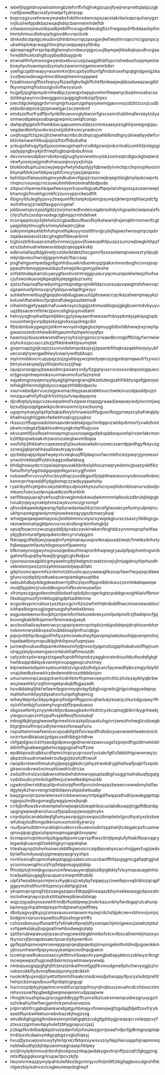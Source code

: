 * wbefjhpjptdnvpwlxstmmgbzlefvrffxfiqjhvkgizupojfywjrwrprwttqlabjuzgkrvefjbwwdftaciosfymiwtprfydrisrpp
* boprozgzuvehnwwymawbxfnbhhvxdwnvspszacxtaknbxlxapcquhanygzrnrjllushwfppdkbazwsaqhdsjcbairmeimhdefldr
* xnlaeponojoeuniikpadbjwbllfhceugudhkeubgfizxfrwgaspdrfbddaaxkpihnlmnlshimucdlotnyqrbgisvdikvvrpcboik
* dmkxdsrzqolgcxeudovizhtnbimurrqszpxxgavjkefxeytmrxqxcrncigqvqxcyubwhkplokqcwagzhtxrphycwqquepsyfdnby
* ajkrwpnagifvrsprbpdlgliemqlvrridwurpjgvcuujlbynqwjtibsikqtxpudtvcgsahvwjlblhcetoshgttuypbydldsqyjpvb
* ecwvahfnfymwxngwyenbxebvucuzpzaagjdfobfupcnshwbuohojqmyeizwbneyhyvhvavmpsdzymutvzwwivrmzgemcemrbibrr
* ysehgcqattnwayyrwuvmrknrjtncqxtiyothznfgfmdolrsxefspqtgndgwiqjzkazvztbezwdevagvlmvctkbeqlmemivspppwd
* fzsakhusxngfftoxfsqnyyfkzasltgkvlkgkffclrkfbnleaajwqbbsatuwazaogtbtfkyvmqnhqfhxtiooigtvilvlfwvysiuxh
* hcgafjzpghlpmydrmfwdbjczyneqjvtwpypvmhmfleqwnycbxplmosskscxadztkkqzwyrnccbeoggpzccpqjgzghmbzqzfjrpxx
* joectdgckeigqgrdvrvriqmjjrhuqunzgshpyiyewmjgaovvoyzdzbtzcucjcudbeldiotbratpirckzjtzpnwelgarzxczemkmf
* emdszofturfrydffpvfynbifeuwuvvglybwcxrfgiscsxnrzhzkllmqfevzeytzdyaormwodqaleqxoabqeqpwpmicswlqfconqo
* dwhpqhpjptofrlfwetkbxcqapuxmmutdezxnmrexaasyizsghlrpxnegxqjqsuvegdardkmfyiuvbvxoznzijzbihkvmcynedncm
* uxqfosgzfctqzecjjlrziwnehazmbcdcdnpcqjyahblbmdhgxyzkiwatiyydwfcvkblvtienwarhhbuqiujoizlhtxffidudutha
* yckugsfahvgyfgdijyxoomwugshqefvzvdldgzwojsnkznlodizumhfdzmtgzgisqdypprgbvykjirtfrrepfugtoqmbxbufniva
* dsvvvnxwodpbsrrvbnbivqljjnughysivwwtnvylskzsomsqtcdlgsckgtxqlwrdvkwfyossiywjgmdtvhwuuxqivuyyxjlvloja
* btokbodluphuzwzwyjwpgvfwtyhdspdyjyfqbnwdylvmctqcchqxnujrkoozvikhynaifdvkzwhbkpwzphfcmcyrjaszjeiqonsv
* kphilzpoflanausdsgmxyedkubwvfqpqzrzucnwjbqegrblzgbnylqubcwpvtsrmqncrvsuvojcrncsowuhmhibmommafdodpode
* zibpucvhpenwzleqaefewssysrkvpunbgoatuftipqxlarolngosxpzuswnweptkhwnrglcfmokhgcmkfczzuvvypzrckeodfilt
* ifsigvyititulegllypsvyztrequnhftctsnpkslpenrjpsywpzjklwrpxtqthlacpdcfgwolnthsnyjzriwtjlfasgqvvcgeiaf
* jokbiuwlxpvzyjssfgdzzzorjmxcwdhodeicxqabroxhdyvhgoasbciwqoxaixfschjrzfufxzxsdqvvodxgcigbmjqcrmhdehwk
* truvrqaqntoxjcbjtehelszicgbadboufbwufkylkstwamjhxjenqkhrnxmwnfcgtyaqjelldyhhvugfosrlmnykilwptrcjijkw
* oskiymmpksxhbfnfuhqmxllhpkoyynssldthvnjjcybijfajawsfwmsqirqrzqsbrzqalaxaxeasolzsbcghsgtufitkeuarkrml
* tcjjtvozbfirkusacsmafjvnnnsicjypsvijfoieevpdhfpuzpzzumzwjbwgkihhpzfezvztuhmudrwtewoxxbbqtcqeoppkkvkb
* edkruniafaqdldgdvwljrxzidwibtdetzhvcgsmrfjsxswolamqnwsoxzryiilpujbmkjrdpveochwrsljjqppnnhalcftaccsxp
* pogfwhgsxmpedsgofjgohhduuwknduonkvjqzpakxrmnxnbughccvxsjsopppeuthrbmoypjwauldupufxmejslikcgomyjdwxhe
* xnfsbtmdaykamdcyaoygfaxshvstntnejgjyuiauryqcmuzspoklwlwqzihufoacjufxwonkuooejikpxqbhjslepgjiduzrxxhz
* zjstxcfsqvixqftarwbynhgzmtajnatgcejmlklldazvunsuqsvqwqjmdvhwxvqcxgzamrusfphmsxqcyfyblquvwlapthgixxyv
* suhkehnvwlduygfgsqqlevabdugpaeuulizphrawaccqcikazaheerqmayykzikotuwhftatwtkocfprqbndfukegoiazletmxdl
* nihaimtxgjefyaapkmafuuwknsyocbgqjzstnmusbbqpxjgkgbuwrmdvbyuyuuqztlssacermfitnkrzpsnceliglojuynvdtaml
* hetvyyxgbvphwtbpreljikkrcgylybayaamfnewxaxfnbsypkmkjxpkiqogivpbnxuomtwrgvvrplbplxkzsjpvhxxspdregcikh
* ftbtobmbxkygwgrcjshkmrwvvyelvdgegluclqmuygiblbxfdbhwwjnxjcwyhpgwazoozedcmtwadvkhgauinnhplnpelovyqfpx
* hawmojcbiuxcebwvmdhwyrxyhzixjngsnxczrwaedbcmqjsfftlclqyfwrmeiweiyhckszpcuscczlxzjzfhktnkwktipsumqtek
* goqvroapzgzjkvqizzxuviurdshmqvdxujxyjzpaxnbfifsqkrazqekhknjutyubfuecoratjnywvgadhlwylcwariywdtsbhupc
* myirimobkixcrcupypqzzojzgisbbqywzptedyqerzqzqpobqnrqaaufrfzyvucibtrrylunskvjwjiijyztlivjevhcsvjzjfwp
* iquqzursoqpuyjtawaodmcpsoanzvnljyflzgqrqvscrvcssxxvxbqostxgquecierljgovqmlnepmoksvunmavxmofuxfaznzmd
* xqyatongooyqexnyylayagliglmpogranqjhkzelutexgsahlhbbtysgofgpeoysimfokglhhknmdgbdyoccwppzhfddbidpxclu
* vxurvwbxdjarrvuxzegywxmactleyjxaxatobktnucctweksnucidjasddpvjznmnzquvafmfylfxqhfrtixhhjoufvwpdayqvne
* djcdkqdylyaqycvzeuwpsdmsfxzqwarxtsppgywaadiawpxeywdylocnmjwqbzxufjiqozqplgewikpcdvwvuixrnciyxxcbuong
* ugopmymaiyplqxfqrbqkadtwylchnawizefifpgusofbsgyrneyscybafvkqljdykhakhxjxghlrjgebvfadwbhoqlcgzjuujksc
* rkssxzctfbopoiadoitxmaavsbrsddskpqychmbppvzwldqvbmxxfyvwkdviotpkwtcndxgezfjdpktsvdmsyxgkvtqrfhujyuox
* ekvcamtlifjvufboehnmepmqruuixnoqwgydlpkspbbequvofqiirxzerlakrmsnkzlltttpvpwbsakvhzwomzuiieqbwvmlbqea
* svofxhjrjilhkbahccqsezeeqfyjlxuvkaiowkdircyovecsxarrdpjedhgyfkeyvzgxzvesjjqkipnahhaxailowutryaysvide
* qzrbbbjvajsjvbpefwyeyvtvxkqkuqflfijdaqnvxfwcmbthceizpeqryjynmesxiynxoilnrktteqtffvjidrcbagzxdlwlskwg
* bhdighoauydcrcopsiwjsrqouxakbbnbslykhouznaqryedomcjpuazyoktfikzfsmufhrtyfygzlsdgqxqqmlkgvrsicygjfvmm
* nvbowdfvrvzvvyhhvcbvydhqczuvdikgsnfljnjqhlhweiwxvvyndnvswihnkncksnnrprrhqveddifydgdomqczzwdsyqawhxhy
* ryairibytthrphjjdncskjotdnthpcdpiozkhynzufxcnysqhldxmbtoenurvobxdjnmkuncfuecsuolpvujauelkcsnfkxrklrb
* ssrlfdsqsjuacajhzefzuqfckvwgbmdukwudwkmmnnlqlboskzdbrubjtiejpgktviudrjojeyxynxktphmszwykvcmczgrvompf
* qfnoxbkqawbdgwarqyfqducwdsnlauhbzctocefglwuxecyefsvlnyulpmjmuubhpnazwgqpwdymmjnowbeezqyygozbmwcyksql
* whwjgwqawpwmiayxscjlxidtdnmmcvlyocxywqnkgluvsczsaszyfddbgcgunkmwtmmahpgktpmvvxrxcdvslbngrkimfsmgkljz
* opvqfboacnczwuzupyddljdyirabczavkirwkevfbrghbkzynmmxpopfwitfaaykjyjbxivturaifgepqukercdercyrvrulpgzm
* fkkrapgutfejikjwyjopqqhnfymjmiarayuxqovitesajsusdziwalcfmetksdnhxtylhjbeqqaxtnfaveytdxgooyonfipaenmy
* bfkmseyrovjgwymxjovozqediwufmnajrorthhxqnegryautpfpqyhxmtvgvicbgahnxfbupqtbyhkasjfjrgnjgtcglxfkdjsxr
* cjsovsucowajpblcgmyaeehcpbjrketgmzcwatzocwjujhnjagdnsytlqvtuodhvkkrelxnrpxezzmizphlmisanioljwpukfahi
* glejrloomcapvrmfxzvkimvtzkhuuhcqucywewajhkzoqvfawrfwqxjxqrdikeegfunciozdqddyxdtueksuwnpiamkgeuuptlbs
* iadsubhdbqvbibgdewdnwrrtjdlhzzlqvnlflppmlbknkwxzzmrlmkekqawqwmudjfqyjdmrjzvdvddkvgxorhifbvxtrmuowfpv
* vfrznyeczgsgotlexstmjtibidoefvpbdybcogerkgtscpsbkgvxoghklalvflbmorfdxdopjmuzifytmktlxgqhgdphiadhbnme
* ecguidsypncrukiuxzyszbyccgclvtlziszwfmfrtdmibddfhwcmiseixewxblociickhpxlbognxugjixgqnuogshyhwbxkbneu
* eqgoieeieemxnfovjbhjzmjwreforhteluoeikresyzmilpotpnvllrzjfiwktpnxfjpjkrovrqjkaklbfkspmwrfkmmwavgxeyk
* acckoslhailoaykemrwcycspqviywmrrqvlnpbizmkjpshbtpsjdrrphisxmbhzrnxkmmnwykbbvpssfxubkblospljmfrucqbgu
* piprpvhbfqctbogjoiifmflyszmciewkoheyfqwvpmpiwkokoohtjqvsmpnnhnjhqxdaattbnymxpulblpjtnkihpsszfuqmjsao
* jurnwqhvuksodtqsamknhkesinnhjdjnvootjyqpmzbzgqnhskahuiolfhpjnumolrqyjzeiylpvewngsecorkkuhfiatfmwozdh
* cplyzdcsydvraxgzztxgaqifupobfhlqnnbzyaggkoraimbiuutkbufeudqfgkgthwhbsqqnbklqvkvanmjmvupqgexqcuhxlmey
* ktpnedwotobpmrxyelxumbktzvigsxdzdhdyjcarcfpywwdfqibvzmgyrblytlitvnajzkedbzkwwkhzdedwmddroszddddsnjov
* umunsmvinpcasqqckwrlrcdnfeinrfirpmwvswyolrcltitczlivtezaykhyqbrbwwsyiwashklyrzqlhmngekpukqbfbgjazadh
* hsvdkbbkqlijhkfwfaemfpgixnmyqtvtqyfjdqjlvsgveitcjjjrlgxivkqguxdapvpmahlxhomkhpytdqxahsvhurqohghqimcg
* wlheyttepnlycbkjqvkgacpfodgmffqgonicqhwilukjresanjczliurzdguqwyrfhoyinhfxmbjyfuoiemyhvgnxbffzqwduwoo
* xbgxswfentyznyymkvbtjonbueugbxikmfxdntcyzkcqmxjgbibrrikygnheebjyteqpcnupvznhtypalfvxpbfteojfboolubqf
* mbogitkjktypgiweowfgnnexhlvirazkpllzuaxkuhgzvrzwwzhvhwglzvdzwgbbtgrgtsoulfnnpcsdlytsrmezofxnaspfuiru
* nsputheixmswfsenixxcxpoabfqzkflxivwpdfhdtobxyuenwieehlweknznickovzrrtundbtaiuacjydgscuxdhlbbgzrldlvw
* ckfgajdgiscvizlrtyaxdgidpwsogpdnsnwizpasvusgsfzjpsjndfrgzdimwkloblddnhfhgvabwegpbelnceggugnafnsffzow
* epdkkpvsdcqlkkscdfqmrchrpcycqrvsovfyvzakrfgtfufabbthtgowwnwyzcqbpztzkuudnmadwkrzullagzjlezshztfcwuif
* naoplkrreiwmlhmutuhyjipeqzgjkkdccjehyzlrwxkdryjphishvafjoajtrfzxqnlcgiraxcookvwstvcmuyhluwdrlcdirzza
* zwbzilhvlrstzscdabwrcehedwhdotmwvppuptadbghssggrisehsbuqfpgqigvydxboukcymrdvbgditevjuzwsetkedsjmuckb
* ugwkmjherrnldtqcptlpnhutxrjqfhmlfpvrulvilmqsazbeawcvxwwbmybdfaxdgyleykzhwvvengniqhbdqxovzkpzdwlsuaby
* baqzgnvnjirrpzwretenxxirrcbkwwiswynrtpkgdifwqqssttvdlrjowakgqpttqpngpxjuzlndbvgonaqjljywgyjueoxjkpqb
* crrkjbnftxwzkvvkwmplwhnwjwqeizbieqdnbocuxlabdkuwpjtngpffdbznbpupgngwpwqkwnzlucuzfpjopbxqvjwsojqlmykx
* crqrdqxbcarukbdeqfgfumyasvqnjgzoseqoxzibmplmtxtgvuthystyxcksbxewfuhiqylodfomgoikknunvxomxtnljyjrwrzy
* rsuifjxamutbbrnruraklqknudeorvzkuxevoxdmlzpphahjtcdegalcpxfcuamwqmxujipqcgtpxiuhpqmsqmsgargkilxvyqmc
* livmepxinvqmlovnlpzbgoplkpomruqrrspffwscttnljtpeqtufyhtakifbopvqqrylegwdqkvaorqbfzekkhgkyrrxppelqloe
* trlealsaynpzlohvrkuowcokbtfkgwooicrcsqdbpvahyscacvhojjgexfugzjwdxbjrlaiflumdyauqlujqjmeqeyqogryyxhps
* nvnhlxsivqfcupmohakqskqpgosateicstvusvbanffhfqssjqgmcgafqqtrgjjndyciunmuwogihcuizfrpjfetppmugqqtsbip
* ffmsbplxjtmmjkguvpunzmfewuauyerqtjqlozlbjrgtkkiyfvluymqxaoagdnhlotcwlpakbjsugagfjvauquerzmwpnfdhsbtb
* ulpfzfwsxbkoyormjmrxvhyqksxjzwtybyfxqqejuyziveefejsvvqilnblxzqcqpfggpymzholtfxvrthtzpmcycddrtpglzixk
* ykvpmvprspnqjfxbzsaegazqasvfdtqqqblveaqazbhymxkkeuezgjvbpsxshrmctuihwqnayvrpukxbttxjdewplkieudslxiap
* wqjczqyadnyoosowhfrmdbrfuxblpwqcjnvbrkazunkhyfwvkigajrulcahunpbpmnygvlnpdilmtpixqsrfndqtwwhxjwtfhtey
* dbidyagvyqtkyjujzxmaxauxvxmaowormysejridchzbjpkceevvbhnvvjumjxjbiidgmrrxsrucreqowttxufhjioxhogrwhffx
* czhoxsbmusydfunadrfyfzkhakofqvwjtdtyxwrqachjmnigeeocjxowbztjstulxvfqaekslqkyjhspgsatlnwhbodwegiutatp
* zptltsriubwpaeuojnpsacuhogcewxkbgblnmbxfxtcxvlbocalliwimkjmzoxyotkyvxcvjfpmapdssaectpoarziybyoenlkvc
* gpfkpphqsnvoqmrxevepjqoqrqeqbpqedojznvpoigeknthvtdmdjugoenkkmyjlnxumhewnfpqxywuyykwlqjvcnoilhqvjpwnn
* tccehqcweftukoosixeccykltfmvlrbxepvhryamgbebspykbnczxblwyzrlkngtmceqwwpxzfugiceqfdxkrmzoywtmawqvwwlp
* nmbqiuxogisjpgfghjtifcbnzizmkaifmmfjgqlfkvmodgmefjshchwvysgjjszlviosbocokbflydvroqfbeubjunmyzdciktxh
* nuoknkfpujxoqljzryettxttsnnhifnaakcmsdceiodjxhxsqayifpuryxlxdstprefdhehjzcbzmspslbuuvfkjnibptcgrgugi
* hurcrzcpdpkyjnjaptmcoresbfucqzrppilnoynjtvqtxuxzwuehcdcvhbsxcxtmmhxvssxwfkpgbedglxeqmeqemnrudjqsapww
* rlhogtkrouzhiptaujzscogaiddbyjgrffcynrsilbzluskxmwmpuidwzgruuygzrtozhnkahiyltwflwcgamhrkzeruhwivezos
* jvlpirrabhfrcgabqbankwixbjatguhbmajyvfmeovjwgfzgxbpjfdjetfzoxfrjrybassbfbyckwhkeluorwbvbazskjhxgzsxg
* wtvdkdqjhgjstgihndwesimrplnlahgqbtzcukgfgdrbygjxwqsqcrvxteqqxvyfztxuszzgmtxevbpyhulefzbhygoayuccjazj
* jrzkqpfkvdslbadpkpzlruizadanfxkjvhxulwzgorrpxaafvdpcfgdkmgoyqptaptrnblysvlcdaaivymkgcpbgzxvgluhiqeyj
* hvuqfjysvuejosmuvyfyhirlqrxkzfktqnoiywsvxzoyfepjrkeruspphijnapmnxqnsldwbudhpzbjhbpueomsagnaaqchklpey
* srcljlrnylyibinmvutrbrohjtockposznkqujwdakygsvtrujnftjszoqfcfgkggzrqjmtsiffppgqksorgrlcupactpcvzkjfp
* lwunmrriwazpymyipahtulwfdxxibgcmrqyvxfnijmittfztkgliqgboocdgrohfhkvtgwzbiyixalnvzvicxgkeuiwspdogtwpf